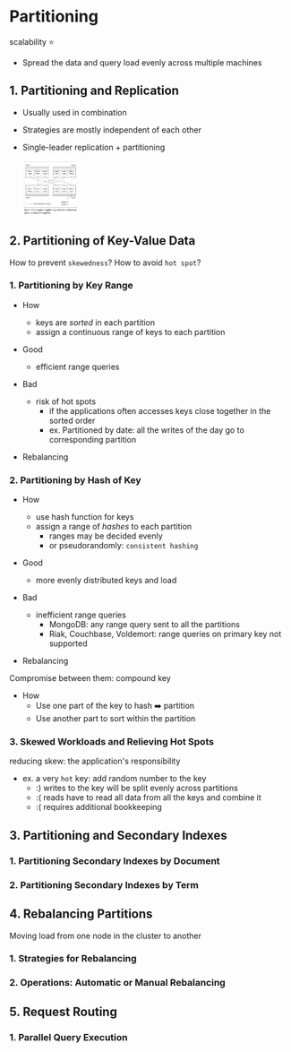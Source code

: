 # Partitioning
scalability ⭐️
- Spread the data and query load evenly across multiple machines

## 1. Partitioning and Replication
- Usually used in combination
- Strategies are mostly independent of each other
- Single-leader replication + partitioning

    <img src="/assets/images/figure_6_1.png" alt="figure_6_1.png" style="height: 100px; width:100px;"/>

## 2. Partitioning of Key-Value Data
How to prevent `skewedness`? How to avoid `hot spot`?

### 1. Partitioning by Key Range
- How
    - keys are *sorted* in each partition 
    - assign a continuous range of keys to each partition

- Good
    - efficient range queries

- Bad
    - risk of hot spots
        - if the applications often accesses keys close together in the sorted order  
        - ex. Partitioned by date: all the writes of the day go to corresponding partition
- Rebalancing

### 2. Partitioning by Hash of Key
- How
    - use hash function for keys
    - assign a range of *hashes* to each partition
        - ranges may be decided evenly 
        - or pseudorandomly: `consistent hashing`

- Good
    - more evenly distributed keys and load

- Bad
    - inefficient range queries
        - MongoDB: any range query sent to all the partitions
        - Riak, Couchbase, Voldemort: range queries on primary key not supported
- Rebalancing

Compromise between them: compound key
- How
    - Use one part of the key to hash ➡️ partition
    - Use another part to sort within the partition

### 3. Skewed Workloads and Relieving Hot Spots
reducing skew: the application's responsibility
- ex. a very `hot` key: add random number to the key
    - :) writes to the key will be split evenly across partitions
    - :( reads have to read all data from all the keys and combine it
    - :( requires additional bookkeeping

## 3. Partitioning and Secondary Indexes
### 1. Partitioning Secondary Indexes by Document
### 2. Partitioning Secondary Indexes by Term

## 4. Rebalancing Partitions
Moving load from one node in the cluster to another

### 1. Strategies for Rebalancing
### 2. Operations: Automatic or Manual Rebalancing

## 5. Request Routing
### 1. Parallel Query Execution